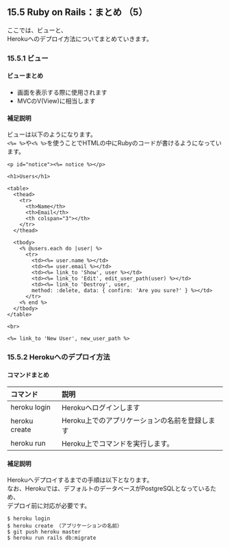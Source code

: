 ## 15.5 Ruby on Rails：まとめ （5）

ここでは、ビューと、  
Herokuへのデプロイ方法についてまとめていきます。

### 15.5.1 ビュー

#### ビューまとめ

- 画面を表示する際に使用されます
- MVCのV(View)に相当します

#### 補足説明

ビューは以下のようになります。  
`<%= %>`や`<% %>`を使うことでHTMLの中にRubyのコードが書けるようになっています。

```
<p id="notice"><%= notice %></p>

<h1>Users</h1>

<table>
  <thead>
    <tr>
      <th>Name</th>
      <th>Email</th>
      <th colspan="3"></th>
    </tr>
  </thead>

  <tbody>
    <% @users.each do |user| %>
      <tr>
        <td><%= user.name %></td>
        <td><%= user.email %></td>
        <td><%= link_to 'Show', user %></td>
        <td><%= link_to 'Edit', edit_user_path(user) %></td>
        <td><%= link_to 'Destroy', user,
        method: :delete, data: { confirm: 'Are you sure?' } %></td>
      </tr>
    <% end %>
  </tbody>
</table>

<br>

<%= link_to 'New User', new_user_path %>
```

### 15.5.2 Herokuへのデプロイ方法

#### コマンドまとめ

|コマンド|説明
|:--|:--
|heroku login|Herokuへログインします
heroku create|Heroku上でのアプリケーションの名前を登録します
heroku run|Heroku上でコマンドを実行します。

#### 補足説明

Herokuへデプロイするまでの手順は以下となります。  
なお、Herokuでは、デフォルトのデータベースがPostgreSQLとなっているため、  
デプロイ前に対応が必要です。

```
$ heroku login
$ heroku create （アプリケーションの名前）
$ git push heroku master
$ heroku run rails db:migrate
```
